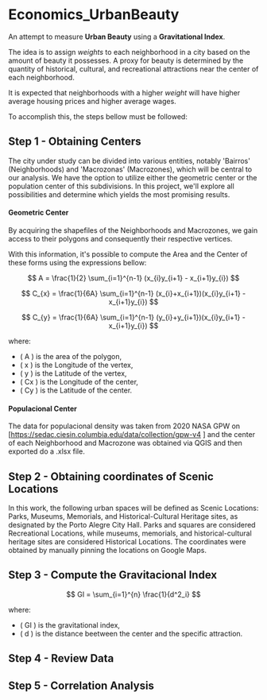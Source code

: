 # Economics_UrbanBeauty

An attempt to measure **Urban Beauty** using a **Gravitational Index**.

The idea is to assign *weights* to each neighborhood in a city based on the amount of beauty it possesses. A proxy for beauty is determined by the quantity of historical, cultural, and recreational attractions near the center of each neighborhood.

It is expected that neighborhoods with a higher *weight* will have higher average housing prices and higher average wages.

To accomplish this, the steps bellow must be followed:

## Step 1 - Obtaining Centers

The city under study can be divided into various entities, notably 'Bairros' (Neighborhoods) and 'Macrozonas' (Macrozones), which will be central to our analysis. We have the option to utilize either the geometric center or the population center of this subdivisions. In this project, we'll explore all possibilities and determine which yields the most promising results.

#### Geometric Center
By acquiring the shapefiles of the Neighborhoods and Macrozones, we gain access to their polygons and consequently their respective vertices.

With this information, it's possible to compute the Area and the Center of these forms using the expressions bellow:



$$
A = \frac{1}{2} \sum_{i=1}^{n-1} (x_{i}y_{i+1} - x_{i+1}y_{i})
$$

$$
C_{x} = \frac{1}{6A} \sum_{i=1}^{n-1} (x_{i}+x_{i+1})(x_{i}y_{i+1} - x_{i+1}y_{i})
$$

$$
C_{y} = \frac{1}{6A} \sum_{i=1}^{n-1} (y_{i}+y_{i+1})(x_{i}y_{i+1} - x_{i+1}y_{i})
$$

where:
- \( A \) is the area of the polygon,
- \( x \) is the Longitude of the vertex,
- \( y \) is the Latitude of the vertex,
- \( Cx \) is the Longitude of the center,
- \( Cy \) is the Latitude of the center.
  

#### Populacional Center
The data for populacional density was taken from 2020 NASA GPW on [https://sedac.ciesin.columbia.edu/data/collection/gpw-v4 ] and the center of each Neighborhood and Macrozone was obtained via QGIS and then exported do a .xlsx file.

## Step 2 - Obtaining coordinates of Scenic Locations 

In this work, the following urban spaces will be defined as Scenic Locations:
Parks, Museums, Memorials, and Historical-Cultural Heritage sites, as designated by the Porto Alegre City Hall. Parks and squares are considered Recreational Locations, while museums, memorials, and historical-cultural heritage sites are considered Historical Locations. The coordinates were obtained by manually pinning the locations on Google Maps.

## Step 3 - Compute the Gravitacional Index

$$
GI = \sum_{i=1}^{n} \frac{1}{d^2_i}
$$

where:
- \( GI \) is the gravitational index,
- \( d \) is the distance beetween the center and the specific attraction.

## Step 4 - Review Data

## Step 5 - Correlation Analysis
